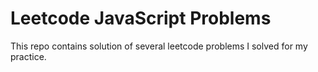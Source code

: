 <h1>Leetcode JavaScript Problems</h1>
<p>This repo contains solution of several leetcode problems I solved for my practice.</p>